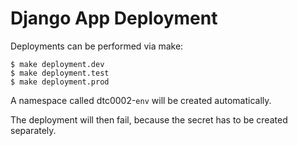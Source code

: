 # Django App Deployment

Deployments can be performed via make:

```console
$ make deployment.dev
$ make deployment.test
$ make deployment.prod
```
A namespace called dtc0002-`env` will be created automatically.

The deployment will then fail, because the secret has to be created separately.
